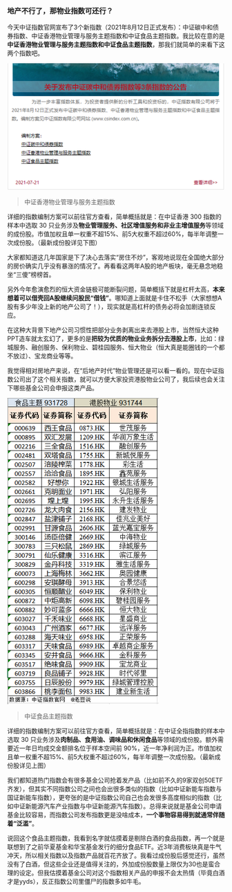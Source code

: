 ### 地产不行了，那物业指数可还行？

今天中证指数官网宣布了3个新指数（2021年8月12日正式发布）：中证碳中和债券指数、中证香港物业管理与服务主题指数和中证食品主题指数。我比较在意的是**中证香港物业管理与服务主题指数和中证食品主题指数**，那我们就简单的来看下这两个指数吧。

![指数官网](../img/wyzs-1.png)

> 中证香港物业管理与服务主题指数

详细的指数编制方案可以前往官方查看，简单概括就是：在中证香港 300 指数的样本中选取 30 只业务涉及**物业管理服务、社区增值服务和非业主增值服务**等领域的成份股。市值加权且单一权重不超15%、前5大权重不超过60%，每半年调整一次成份股。（最新成份股详见下图）

大家都知道这几年国家是下了决心去落实“房住不炒”，客观地说现在全国绝大部分的房价确实几乎没有暴涨的情况了。再看看这两年A股的地产板块，毫无悬念地稳坐“三傻”榜榜首。

另外今年愈演愈烈的恒大资金链极可能断裂问题，简单概括下就是杠杆太高，**本来想着可以借壳回A股继续问股民“借钱”**。哪知道上面就是卡住不松手（大家想想A股有多少年没上新的地产公司了！），现实就是高杠杆的债务必将会加剧连锁反应。

在这种大背景下地产公司习惯性把部分业务剥离出来去港股上市，当然恒大这种PPT造车就太玄幻了，更多的是**把较为优质的物业业务拆分去港股上市**，比如：绿城服务、融创服务、保利物业、碧桂园服务、恒大物业（恒大真是能圈钱的一个都不放过）、宝龙商业等等。

我觉得相对房地产来说，在“后地产时代”物业管理还是可以看一看的。现在中证指数公司出了这个相关指数，就可以方便大家投资港股物业公司了，我后续也会关注下哪些基金公司会申报这类产品。

![成份股](../img/wyzs-2.png)

> 中证食品主题指数


详细的指数编制方案可以前往官方查看，简单概括就是：在中证全指指数的样本中选取 30 只业务涉及**肉制品、食用油、调味品和休闲食品**等领域的成份股。额外需要近一年日均成交金额排名位于样本空间前 90%，近一年净利润为正。市值加权且单一权重不超15%、前5大权重不超过60%，每半年调整一次成份股。（最新成份股详见上图）

我们都知道热门指数会有很多基金公司抢着发产品（比如前不久的9家双创50ETF齐发），但其实不同指数公司之间也会出很多类似的指数（比如中证新能车指数与国证新能车指数），更夸张的是中证指数公司自己也会发很多高度相似的指数（比如中证新能源汽车产业指数与中证新能源汽车指数）。总得来说就是基金公司申请基金比较容易，而指数公司发布指数更是没啥成本，**一个事物容易得到就通常伴随着“泛滥”**。

说回这个食品主题指数，我看到名字就估摸着是剔除白酒的食品指数，再一个就是联想到了之前华夏基金和华宝基金发行的细分食品ETF。近3年消费板块真是牛气冲天，所以相关指数以及指数产品就百花齐放了。我看过成份股后感觉还行，虽然没有了白酒，但这些企业还是值得关注的，外加成份股数量上限仅为30也是蛮合理的设定。但我估摸着基金公司对这个指数相关产品的申报不会太热情（毕竟白酒才是yyds），反正指数公司里僵尸的指数多如牛毛。